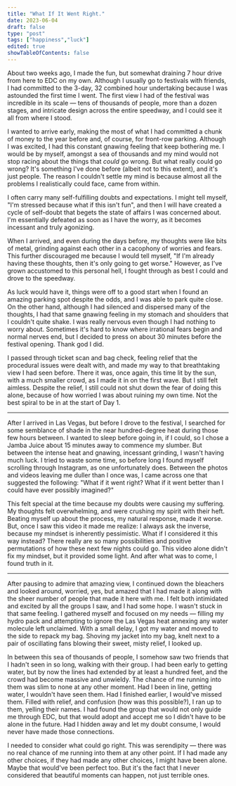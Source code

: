 ```yaml
---
title: "What If It Went Right."
date: 2023-06-04
draft: false
type: "post"
tags: ["happiness","luck"]
edited: true
showTableOfContents: false
---
```


About two weeks ago, I made the fun, but somewhat draining 7 hour drive from here to EDC on my own. Although I usually go to festivals with friends, I had committed to the 3-day, 32 combined hour undertaking because I was astounded the first time I went. The first view I had of the festival was incredible in its scale — tens of thousands of people, more than a dozen stages, and intricate design across the entire speedway, and I could see it all from where I stood.

I wanted to arrive early, making the most of what I had committed a chunk of money to the year before and, of course, for front-row parking. Although I was excited, I had this constant gnawing feeling that keep bothering me. I would be by myself, amongst a sea of thousands and my mind would not stop racing about the things that *could* go wrong. But what really could go wrong? It's something I've done before (albeit not to this extent), and it's just people. The reason I couldn't settle my mind is because almost all the problems I realistically could face, came from within.

I often carry many self-fulfilling doubts and expectations. I might tell myself, "I'm stressed because what if this isn't fun", and then I will have created a cycle of self-doubt that begets the state of affairs I was concerned about. I'm essentially defeated as soon as I have the worry, as it becomes incessant and truly agonizing.

When I arrived, and even during the days before, my thoughts were like bits of metal, grinding against each other in a cacophony of worries and fears. This further discouraged me because I would tell myself, "If I'm already having these thoughts, then it's only going to get worse." However, as I've grown accustomed to this personal hell, I fought through as best I could and drove to the speedway.

As luck would have it, things were off to a good start when I found an amazing parking spot despite the odds, and I was able to park quite close. On the other hand, although I had silenced and dispersed many of the thoughts, I had that same gnawing feeling in my stomach and shoulders that I couldn't quite shake. I was really nervous even though I had nothing to worry about. Sometimes it's hard to know where irrational fears begin and normal nerves end, but I decided to press on about 30 minutes before the festival opening. Thank god I did.

I passed through ticket scan and bag check, feeling relief that the procedural issues were dealt with, and made my way to that breathtaking view I had seen before. There it was, once again, this time lit by the sun, with a much smaller crowd, as I made it in on the first wave. But I still felt aimless. Despite the relief, I still could not shut down the fear of doing this alone, because of how worried I was about ruining my own time. Not the best spiral to be in at the start of Day 1.

---

After I arrived in Las Vegas, but before I drove to the festival, I searched for some semblance of shade in the near hundred-degree heat during those few hours between. I wanted to sleep before going in, if I could, so I chose a Jamba Juice about 15 minutes away to commence my slumber. But between the intense heat and gnawing, incessant grinding, I wasn't having much luck. I tried to waste some time, so before long I found myself scrolling through Instagram, as one unfortunately does. Between the photos and videos leaving me duller than I once was, I came across one that suggested the following: "What if it went right? What if it went better than I could have ever possibly imagined?"

This felt special at the time because my doubts were causing my suffering. My thoughts felt overwhelming, and were crushing my spirit with their heft. Beating myself up about the process, my natural response, made it worse. But, once I saw this video it made me realize: I always ask the inverse, because my mindset is inherently pessimistic. What if I considered it this way instead? There really are so many possibilities and positive permutations of how these next few nights could go. This video alone didn't fix my mindset, but it provided some light. And after what was to come, I found truth in it.

---

After pausing to admire that amazing view, I continued down the bleachers and looked around, worried, yes, but amazed that I had made it along with the sheer number of people that made it here with me. I felt both intimidated and excited by all the groups I saw, and I had some hope. I wasn't stuck in that same feeling. I gathered myself and focused on my needs — filling my hydro pack and attempting to ignore the Las Vegas heat annexing any water molecule left unclaimed. With a small delay, I got my water and moved to the side to repack my bag. Shoving my jacket into my bag, knelt next to a pair of oscillating fans blowing their sweet, misty relief, I looked up.

In between this sea of thousands of people, I somehow saw two friends that I hadn't seen in so long, walking with their group. I had been early to getting water, but by now the lines had extended by at least a hundred feet, and the crowd had become massive and unwieldy. The chance of me running into them was slim to none at any other moment. Had I been in line, getting water, I wouldn't have seen them. Had I finished earlier, I would've missed them. Filled with relief, and confusion (how was this possible?), I ran up to them, yelling their names. I had found the group that would not only guide me through EDC, but that would adopt and accept me so I didn't have to be alone in the future. Had I hidden away and let my doubt consume, I would never have made those connections.

I needed to consider what could go right. This was serendipity — there was no real chance of me running into them at any other point. If I had made any other choices, if they had made any other choices, I might have been alone. Maybe that would've been perfect too. But it's the fact that I never considered that beautiful moments can happen, not just terrible ones.
